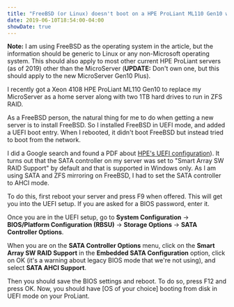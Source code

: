 ```yaml
---
title: "FreeBSD (or Linux) doesn't boot on a HPE ProLiant ML110 Gen10 when using \"Smart Array SW RAID Support\" in UEFI mode"
date: 2019-06-10T18:54:00-04:00
showDate: true
---
```


**Note:** I am using FreeBSD as the operating system in the article, but the
information should be generic to Linux or any non-Microsoft operating system.
This should also apply to most other current HPE ProLiant servers (as of 2019)
other than the MicroServer (**UPDATE:** Don't own one, but this should apply
to the new MicroServer Gen10 Plus).

I recently got a Xeon 4108 HPE ProLiant ML110 Gen10 to replace my MicroServer
as a home server along with two 1TB hard drives to run in ZFS RAID.

As a FreeBSD person, the natural thing for me to do when getting a new server
is to install FreeBSD. So I installed FreeBSD in UEFI mode, and added a UEFI
boot entry. When I rebooted, it didn't boot FreeBSD but instead tried to boot
from the network.

I did a Google search and found a PDF about
[HPE's UEFI configuration](https://support.hpe.com/hpsc/doc/public/display?docId=emr_na-a00016376en_us)).
It turns out that the SATA controller on my server was set to "Smart Array SW
RAID Support" by default and that is supported in Windows only. As I am using
SATA and ZFS mirroring on FreeBSD, I had to set the SATA controller to AHCI
mode.

To do this, first reboot your server and press F9 when offered. This will get
you into the UEFI setup. If you are asked for a BIOS password, enter it.

Once you are in the UEFI setup, go to **System Configuration** ->
**BIOS/Platform Configuration (RBSU)** -> **Storage Options** -> **SATA
Controller Options**.

When you are on the **SATA Controller Options** menu, click on the **Smart
Array SW RAID Support** in the **Embedded SATA Configuration** option, click on
OK (it's a warning about legacy BIOS mode that we're not using), and select
**SATA AHCI Support**.

Then you should save the BIOS settings and reboot. To do so, press F12 and
press OK. Now, you should have [OS of your choice] booting from disk in UEFI
mode on your ProLiant.
